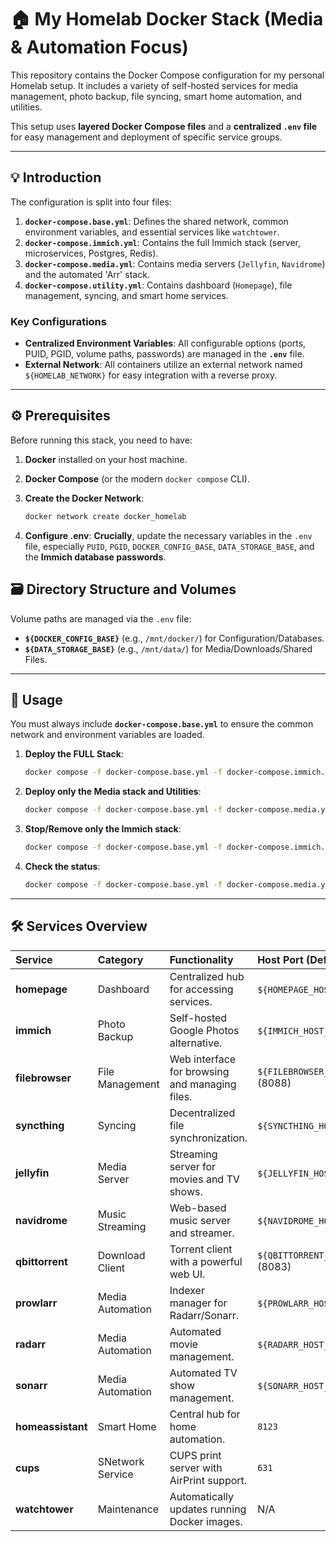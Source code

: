 # 🏠 My Homelab Docker Stack (Media & Automation Focus)

This repository contains the Docker Compose configuration for my personal Homelab setup. It includes a variety of self-hosted services for media management, photo backup, file syncing, smart home automation, and utilities.

This setup uses **layered Docker Compose files** and a **centralized `.env` file** for easy management and deployment of specific service groups.

---

## 💡 Introduction

The configuration is split into four files:
1.  **`docker-compose.base.yml`**: Defines the shared network, common environment variables, and essential services like `watchtower`.
2.  **`docker-compose.immich.yml`**: Contains the full Immich stack (server, microservices, Postgres, Redis).
3.  **`docker-compose.media.yml`**: Contains media servers (`Jellyfin`, `Navidrome`) and the automated 'Arr' stack.
4.  **`docker-compose.utility.yml`**: Contains dashboard (`Homepage`), file management, syncing, and smart home services.

### Key Configurations
* **Centralized Environment Variables**: All configurable options (ports, PUID, PGID, volume paths, passwords) are managed in the **`.env`** file.
* **External Network**: All containers utilize an external network named `${HOMELAB_NETWORK}` for easy integration with a reverse proxy.

---

## ⚙️ Prerequisites

Before running this stack, you need to have:
1.  **Docker** installed on your host machine.
2.  **Docker Compose** (or the modern `docker compose` CLI).
3.  **Create the Docker Network**:

    ```bash
    docker network create docker_homelab
    ```

4.  **Configure .env**: **Crucially**, update the necessary variables in the `.env` file, especially `PUID`, `PGID`, `DOCKER_CONFIG_BASE`, `DATA_STORAGE_BASE`, and the **Immich database passwords**.

## 🗃️ Directory Structure and Volumes

Volume paths are managed via the `.env` file:
* **`${DOCKER_CONFIG_BASE}`** (e.g., `/mnt/docker/`) for Configuration/Databases.
* **`${DATA_STORAGE_BASE}`** (e.g., `/mnt/data/`) for Media/Downloads/Shared Files.

---

## 🚀 Usage

You must always include **`docker-compose.base.yml`** to ensure the common network and environment variables are loaded.

1.  **Deploy the FULL Stack**:

    ```bash
    docker compose -f docker-compose.base.yml -f docker-compose.immich.yml -f docker-compose.media.yml -f docker-compose.utility.yml up -d
    ```

2.  **Deploy only the Media stack and Utilities**:

    ```bash
    docker compose -f docker-compose.base.yml -f docker-compose.media.yml -f docker-compose.utility.yml up -d
    ```

3.  **Stop/Remove only the Immich stack**:

    ```bash
    docker compose -f docker-compose.base.yml -f docker-compose.immich.yml down
    ```

4.  **Check the status**:

    ```bash
    docker compose -f docker-compose.base.yml -f docker-compose.media.yml ps
    ```
---

## 🛠️ Services Overview

| Service | Category | Functionality | Host Port (Default) |
| :--- | :--- | :--- | :--- |
| **homepage** | Dashboard | Centralized hub for accessing services. | `${HOMEPAGE_HOST_PORT}` (8080) |
| **immich** | Photo Backup | Self-hosted Google Photos alternative. | `${IMMICH_HOST_PORT}` (2283) |
| **filebrowser** | File Management | Web interface for browsing and managing files. | `${FILEBROWSER_HOST_PORT}` (8088) |
| **syncthing** | Syncing | Decentralized file synchronization. | `${SYNCTHING_HOST_PORT}` (8384) |
| **jellyfin** | Media Server | Streaming server for movies and TV shows. | `${JELLYFIN_HOST_PORT}` (8096) |
| **navidrome** | Music Streaming | Web-based music server and streamer. | `${NAVIDROME_HOST_PORT}` (4533) |
| **qbittorrent** | Download Client | Torrent client with a powerful web UI. | `${QBITTORRENT_HOST_PORT_WEBUI}` (8083) |
| **prowlarr** | Media Automation | Indexer manager for Radarr/Sonarr. | `${PROWLARR_HOST_PORT}` (9696) |
| **radarr** | Media Automation | Automated movie management. | `${RADARR_HOST_PORT}` (7878) |
| **sonarr** | Media Automation | Automated TV show management. | `${SONARR_HOST_PORT}` (8989) |
| **homeassistant**| Smart Home | Central hub for home automation. | `8123` |
| **cups**| SNetwork Service | CUPS print server with AirPrint support. | `631` |
| **watchtower** | Maintenance | Automatically updates running Docker images. | N/A |
